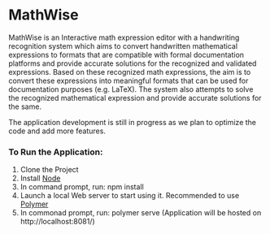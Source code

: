 # MathWise
MathWise is an Interactive math expression editor with a handwriting recognition system which aims to convert handwritten mathematical expressions to formats that are compatible with formal documentation platforms and provide accurate solutions for the recognized and validated expressions. Based on these recognized math expressions, the aim is to convert these expressions into meaningful formats that can be used for documentation purposes (e.g. LaTeX). The system also attempts to solve the recognized mathematical expression and provide accurate solutions for the same.

The application development is still in progress as we plan to optimize the code and add more features.

### To Run the Application:
 1. Clone the Project
 2. Install [Node](https://nodejs.org/en/download/)
 3. In command prompt, run: npm install 
 4. Launch a local Web server to start using it. Recommended to use [Polymer](https://polymer-library.polymer-project.org/3.0/docs/install-3-0)
 5. In commonad prompt, run: polymer serve (Application will be hosted on http://localhost:8081/)
